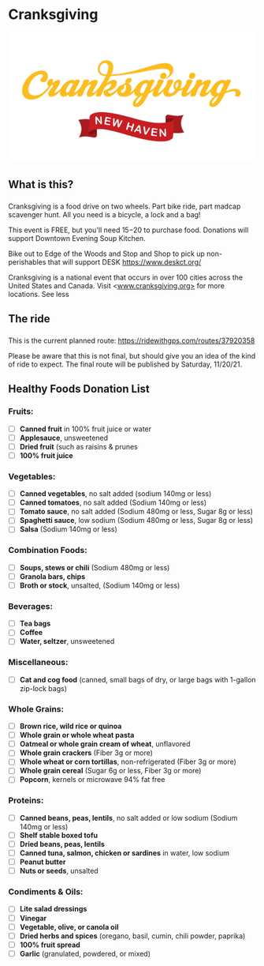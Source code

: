 # Cranksgiving

![header](header.jpg)

## What is this?

### 
Cranksgiving is a food drive on two wheels. Part bike ride, part madcap scavenger hunt. All you need is a bicycle, a lock and a bag!

This event is FREE, but you'll need $15-$20 to purchase food. Donations will support Downtown Evening Soup Kitchen.

Bike out to Edge of the Woods and Stop and Shop to pick up non-perishables that will support DESK <https://www.deskct.org/>

Cranksgiving is a national event that occurs in over 100 cities across the United States and Canada. Visit <www.cranksgiving.org> for more locations. See less

## The ride

### 
This is the current planned route: <https://ridewithgps.com/routes/37920358>

Please be aware that this is not final, but should give you an idea of the kind of ride to expect. The final route will be published by Saturday, 11/20/21.

## Healthy Foods Donation List

### Fruits:

- [ ]  **Canned fruit** in 100% fruit juice or water
- [ ]  **Applesauce**, unsweetened
- [ ]  **Dried fruit** (such as raisins & prunes
- [ ]  **100% fruit juice**

### Vegetables:

- [ ]  **Canned vegetables**, no salt added (sodium 140mg or less)
- [ ]  **Canned tomatoes**, no salt added (Sodium 140mg or less)
- [ ]  **Tomato sauce**, no salt added (Sodium 480mg or less, Sugar 8g or less)
- [ ]  **Spaghetti sauce**, low sodium (Sodium 480mg or less, Sugar 8g or less)
- [ ]  **Salsa** (Sodium 140mg or less)

### Combination Foods:

- [ ]  **Soups, stews or chili** (Sodium 480mg or less)
- [ ]  **Granola bars, chips**
- [ ]  **Broth or stock**, unsalted, (Sodium 140mg or less)

### Beverages:

- [ ]  **Tea bags**
- [ ]  **Coffee**
- [ ]  **Water, seltzer**, unsweetened

### Miscellaneous:

- [ ]  **Cat and cog food** (canned, small bags of dry, or large bags with 1-gallon zip-lock bags)

### Whole Grains:

- [ ]  **Brown rice, wild rice or quinoa**
- [ ]  **Whole grain or whole wheat pasta**
- [ ]  **Oatmeal or whole grain cream of wheat**, unflavored
- [ ]  **Whole grain crackers** (Fiber 3g or more)
- [ ]  **Whole wheat or corn tortillas**, non-refrigerated (Fiber 3g or more)
- [ ]  **Whole grain cereal** (Sugar 6g or less, Fiber 3g or more)
- [ ]  **Popcorn**, kernels or microwave 94% fat free

### Proteins:

- [ ]  **Canned beans, peas, lentils**, no salt added or low sodium (Sodium 140mg or less)
- [ ]  **Shelf stable boxed tofu**
- [ ]  **Dried beans, peas, lentils**
- [ ]  **Canned tuna, salmon, chicken or sardines** in water, low sodium
- [ ]  **Peanut butter**
- [ ]  **Nuts or seeds**, unsalted

### Condiments & Oils:

- [ ]  **Lite salad dressings**
- [ ]  **Vinegar**
- [ ]  **Vegetable, olive, or canola oil**
- [ ]  **Dried herbs and spices** (oregano, basil, cumin, chili powder, paprika)
- [ ]  **100% fruit spread**
- [ ]  **Garlic** (granulated, powdered, or mixed)
